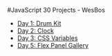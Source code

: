 #JavaScript 30 Projects - WesBos

- [Day 1: Drum Kit](https://anna-k111.github.io/javascript-30/day1-drum-kit/)
- [Day 2: Clock](https://anna-k111.github.io/javascript-30/day2-clock/)
- [Day 3: CSS Variables](https://anna-k111.github.io/javascript-30/day3-css-variables/)
- [Day 5: Flex Panel Gallery](https://anna-k111.github.io/javascript-30/day5-flex-panel-gallery)
